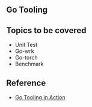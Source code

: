 ## Go Tooling

## Topics to be covered
* Unit Test
* Go-wrk
* Go-torch
* Benchmark


## Reference
* [Go Tooling in Action](https://www.youtube.com/watch?v=uBjoTxosSys)
